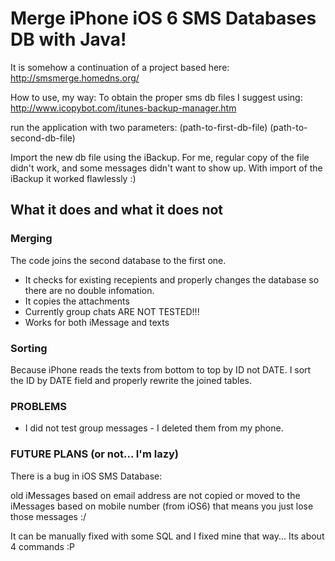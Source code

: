 Merge iPhone iOS 6 SMS Databases DB with Java!
================

It is somehow a continuation of a project based here:
http://smsmerge.homedns.org/

How to use, my way:
To obtain the proper sms db files I suggest using:
http://www.icopybot.com/itunes-backup-manager.htm

run the application with two parameters:
(path-to-first-db-file) (path-to-second-db-file)

Import the new db file using the iBackup.
For me, regular copy of the file didn't work, and some messages didn't want to show up.
With import of the iBackup it worked flawlessly :)


What it does and what it does not
------------

### Merging

The code joins the second database to the first one. 
* It checks for existing recepients and properly changes the database so there are no double infomation.
* It copies the attachments
* Currently group chats ARE NOT TESTED!!!
* Works for both iMessage and texts

### Sorting
Because iPhone reads the texts from bottom to top by ID not DATE.
I sort the ID by DATE field and properly rewrite the joined tables.

### PROBLEMS

* I did not test group messages - I deleted them from my phone.

### FUTURE PLANS (or not... I'm lazy)

There is a bug in iOS SMS Database:

old iMessages based on email address are not copied or moved 
to the iMessages based on mobile number (from iOS6) that means you just lose those messages :/

It can be manually fixed with some SQL and I fixed mine that way... Its about 4 commands :P

